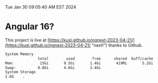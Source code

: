 Tue Jan 30 09:05:40 AM EST 2024

# Angular 16?


This project is live at [https://kusl.github.io/ngnext-2023-04-21/](https://kusl.github.io/ngnext-2023-04-21/ "next!") thanks to Github.

```bash
System Memory
               total        used        free      shared  buff/cache   available
Mem:            15Gi       9.5Gi       1.4Gi       419Mi       5.2Gi       5.8Gi
Swap:          8.0Gi       4.6Gi       3.4Gi
System Storage
1.6G	.
```
